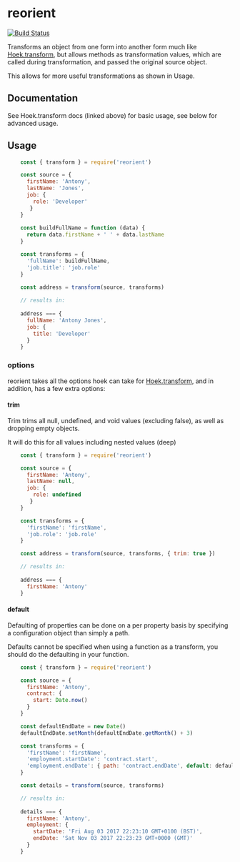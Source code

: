 # reorient

[![Build Status](https://travis-ci.org/desirable-objects/reorient.svg?branch=master)](https://travis-ci.org/desirable-objects/reorient)

Transforms an object from one form into another form much like [Hoek.transform](https://github.com/hapijs/hoek/blob/master/API.md#transformobj-transform-options), but allows methods as transformation values, which are called during transformation, and passed the original source object.

This allows for more useful transformations as shown in Usage.

## Documentation

See Hoek.transform docs (linked above) for basic usage, see below for advanced usage.

## Usage

```javascript
    const { transform } = require('reorient')

    const source = {
      firstName: 'Antony',
      lastName: 'Jones',
      job: {
        role: 'Developer'
       }
    }
    
    const buildFullName = function (data) {
      return data.firstName + ' ' + data.lastName
    }

    const transforms = {
      'fullName': buildFullName,
      'job.title': 'job.role'
    }

    const address = transform(source, transforms)
    
    // results in:
    
    address === {
      fullName: 'Antony Jones',
      job: {
        title: 'Developer'
      }
    }
```

### options

reorient takes all the options hoek can take for
 [Hoek.transform](https://github.com/hapijs/hoek/blob/master/API.md#transformobj-transform-options), 
 and in addition, has a few extra options:

#### trim

Trim trims all null, undefined, and void values (excluding false), as well as dropping empty objects.

It will do this for all values including nested values (deep)

```javascript
    const { transform } = require('reorient')

    const source = {
      firstName: 'Antony',
      lastName: null,
      job: {
        role: undefined
       }
    }

    const transforms = {
      'firstName': 'firstName',
      'job.role': 'job.role'
    }

    const address = transform(source, transforms, { trim: true })

    // results in:
    
    address === {
      firstName: 'Antony'
    }
```

#### default

Defaulting of properties can be done on a per property basis by specifying a configuration object than simply a path.

Defaults cannot be specified when using a function as a transform, you should do the defaulting in your function.

```javascript
    const { transform } = require('reorient')

    const source = {
      firstName: 'Antony',
      contract: {
        start: Date.now()
      }
    }

    const defaultEndDate = new Date()
    defaultEndDate.setMonth(defaultEndDate.getMonth() + 3)

    const transforms = {
      'firstName': 'firstName',
      'employment.startDate': 'contract.start',
      'employment.endDate': { path: 'contract.endDate', default: defaultEndDate }
    }

    const details = transform(source, transforms)

    // results in:
    
    details === {
      firstName: 'Antony',
      employment: {
        startDate: 'Fri Aug 03 2017 22:23:10 GMT+0100 (BST)',
        endDate: 'Sat Nov 03 2017 22:23:23 GMT+0000 (GMT)'
      }
    }
```
